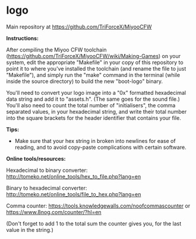 # logo
Main repository at https://github.com/TriForceX/MiyooCFW

**Instructions:**

After compiling the Miyoo CFW toolchain (https://github.com/TriForceX/MiyooCFW/wiki/Making-Games) on your system, edit the appropriate "Makefile" in your copy of this repository to point it to where you've installed the toolchain (and rename the file to just "Makefile"), and simply run the "make" command in the terminal (while inside the source directory) to build the new "boot-logo" binary.

You'll need to convert your logo image into a "0x" formatted hexadecimal data string and add it to "assets.h". (The same goes for the sound file.) You'll also need to count the total number of "initialisers", the comma separated values, in your hexadecimal string, and write their total number into the square brackets for the header identifier that contains your file.

**Tips:**

- Make sure that your hex string in broken into newlines for ease of reading, and to avoid copy-paste complications with certain software.

**Online tools/resources:**

Hexadecimal to binary converter: http://tomeko.net/online_tools/hex_to_file.php?lang=en

Binary to hexadecimal converter: http://tomeko.net/online_tools/file_to_hex.php?lang=en

Comma counter: https://tools.knowledgewalls.com/noofcommascounter or https://www.8nog.com/counter/?hl=en

(Don't forget to add 1 to the total sum the counter gives you, for the last value in the string.)
